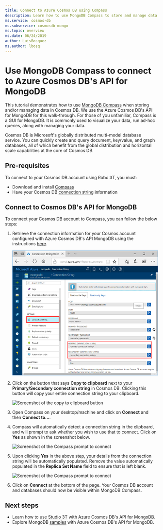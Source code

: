 ```yaml
---
title: Connect to Azure Cosmos DB using Compass
description: Learn how to use MongoDB Compass to store and manage data in Azure Cosmos DB.
ms.service: cosmos-db
ms.subservice: cosmosdb-mongo
ms.topic: overview
ms.date: 06/24/2019
author: LuisBosquez
ms.author: lbosq
---
```


# Use MongoDB Compass to connect to Azure Cosmos DB's API for MongoDB 

This tutorial demonstrates how to use [MongoDB Compass](https://www.mongodb.com/products/compass) when storing and/or managing data in Cosmos DB. We use the Azure Cosmos DB's API for MongoDB for this walk-through. For those of you unfamiliar, Compass is a GUI for MongoDB. It is commonly used to visualize your data, run ad-hoc queries, along with managing your data. 

Cosmos DB is Microsoft's globally distributed multi-model database service. You can quickly create and query document, key/value, and graph databases, all of which benefit from the global distribution and horizontal scale capabilities at the core of Cosmos DB.


## Pre-requisites 
To connect to your Cosmos DB account using Robo 3T, you must:

* Download and install [Compass](https://www.mongodb.com/download-center/compass?jmp=hero)
* Have your Cosmos DB [connection string](connect-mongodb-account.md) information

## Connect to Cosmos DB's API for MongoDB 
To connect your Cosmos DB account to Compass, you can follow the below steps:

1. Retrieve the connection information for your Cosmos account configured with Azure Cosmos DB's API MongoDB using the instructions [here](connect-mongodb-account.md).

    ![Screenshot of the connection string blade](./media/mongodb-compass/mongodb-compass-connection.png)

2. Click on the button that says **Copy to clipboard** next to your **Primary/Secondary connection string** in Cosmos DB. Clicking this button will copy your entire connection string to your clipboard. 

    ![Screenshot of the copy to clipboard button](./media/mongodb-compass/mongodb-connection-copy.png)

3. Open Compass on your desktop/machine and click on **Connect** and then **Connect to...**. 

4. Compass will automatically detect a connection string in the clipboard, and will prompt to ask whether you wish to use that to connect. Click on **Yes** as shown in the screenshot below.

    ![Screenshot of the Compass prompt to connect](./media/mongodb-compass/mongodb-compass-detect.png)

5. Upon clicking **Yes** in the above step, your details from the connection string will be automatically populated. Remove the value automatically populated in the **Replica Set Name** field to ensure that is left blank. 

    ![Screenshot of the Compass prompt to connect](./media/mongodb-compass/mongodb-compass-replica.png)

6. Click on **Connect** at the bottom of the page. Your Cosmos DB account and databases should now be visible within MongoDB Compass.

## Next steps

- Learn how to [use Studio 3T](mongodb-mongochef.md) with Azure Cosmos DB's API for MongoDB.
- Explore MongoDB [samples](mongodb-samples.md) with Azure Cosmos DB's API for MongoDB.